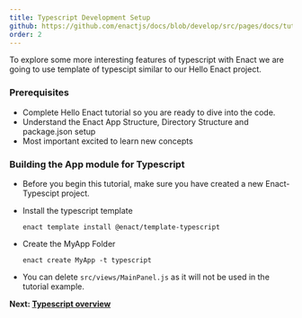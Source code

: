 ```yaml
---
title: Typescript Development Setup
github: https://github.com/enactjs/docs/blob/develop/src/pages/docs/tutorials/tutorial-typescript-enact/app-setup/index.md
order: 2
---
```

To explore some more interesting features of typescript with Enact we are going to use template of typescipt similar to our Hello Enact project.

### Prerequisites
- Complete Hello Enact tutorial so you are ready to dive into the code.
- Understand the Enact App Structure, Directory Structure and package.json setup
- Most important excited to learn new concepts


### Building the App module for Typescript

- Before you begin this tutorial, make sure you have created a new Enact-Typescipt project.

- Install the typescript template

    ``enact template install @enact/template-typescript``

- Create the MyApp Folder

    ``enact create MyApp -t typescript``

- You can delete `src/views/MainPanel.js` as it will not be used in the tutorial example.


**Next: [Typescript overview](../typescript-overview/)**


 